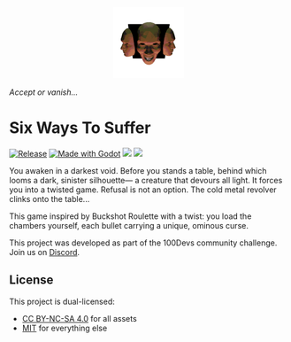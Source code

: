 <p align="center">
  <img src="./src/icon.png" />
</p>

<p align="left">
  <i>Accept or vanish...</i>
</p>

# Six Ways To Suffer
[![Release](https://github.com/100-Devs-1-Game/Sixwaystosuffer/actions/workflows/cicd.yml/badge.svg)](/.github/workflows/cicd.yml)
[![Made with Godot](https://img.shields.io/badge/Made%20with-Godot-478CBF?style=flat&logo=godot%20engine&logoColor=white)](https://godotengine.org)
[![](https://tokei.rs/b1/github/100-Devs-1-Game/Sixwaystosuffer?category=code&style=flat&label=Lines%20Of%20Code)](https://github.com/XAMPPRocky/tokei)
[![](https://tokei.rs/b1/github/100-Devs-1-Game/Sixwaystosuffer?category=files&style=flat&label=Files)](https://github.com/XAMPPRocky/tokei)

You awaken in a darkest void. Before you stands a table, behind which looms a dark, sinister silhouette— a creature that devours all light. It forces you into a twisted game. Refusal is not an option. The cold metal revolver clinks onto the table...

This game inspired by Buckshot Roulette with a twist: you load the chambers yourself, each bullet carrying a unique, ominous curse.

This project was developed as part of the 100Devs community challenge. Join us on [Discord](https://discord.gg/UHN4AjMw4d).

## License

This project is dual-licensed:
- [CC BY-NC-SA 4.0](./src/assets/LICENSE) for all assets
- [MIT](./LICENSE) for everything else
